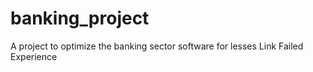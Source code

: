 # banking_project
A project to optimize the banking sector software for lesses Link Failed Experience

